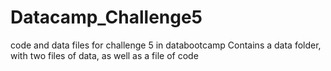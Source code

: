 # Datacamp_Challenge5
code and data files for challenge 5 in databootcamp
Contains a data folder, with two files of data, as well as a file of code
